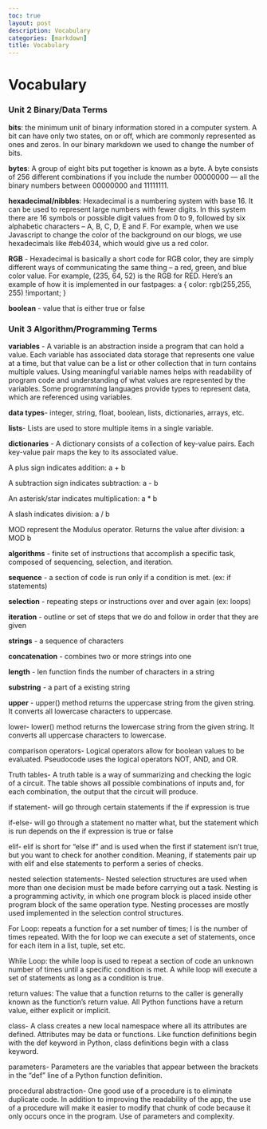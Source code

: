 ```yaml
---
toc: true
layout: post
description: Vocabulary
categories: [markdown]
title: Vocabulary
---
```




# Vocabulary

### Unit 2 Binary/Data Terms

**bits**: the minimum unit of binary information stored in a computer system. A bit can have only two states, on or off, which are commonly represented as ones and zeros. In our binary markdown we used to change the number of bits.

**bytes**: A group of eight bits put together is known as a byte. A byte consists of 256 different combinations if you include the number 00000000 — all the binary numbers between 00000000 and 11111111.

**hexadecimal/nibbles**: Hexadecimal is a numbering system with base 16. It can be used to represent large numbers with fewer digits. In this system there are 16 symbols or possible digit values from 0 to 9, followed by six alphabetic characters – A, B, C, D, E and F. For example, when we use Javascript to change the color of the background on our blogs, we use hexadecimals like #eb4034, which would give us a red color.

**RGB** - Hexadecimal is basically a short code for RGB color, they are simply different ways of communicating the same thing – a red, green, and blue color value. For example, (235, 64, 52) is the RGB for RED. Here’s an example of how it is implemented in our fastpages: a { color: rgb(255,255, 255) !important; }

**boolean** - value that is either true or false

### Unit 3 Algorithm/Programming Terms

**variables** - A variable is an abstraction inside a program that can hold a value. Each variable has associated data storage that represents one value at a time, but that value can be a list or other collection that in turn contains multiple values. Using meaningful variable names helps with readability of program code and understanding of what values are represented by the variables. Some programming languages provide types to represent data, which are referenced using variables.

**data types**- integer, string, float, boolean, lists, dictionaries, arrays, etc.

**lists**- Lists are used to store multiple items in a single variable.

**dictionaries** - A dictionary consists of a collection of key-value pairs. Each key-value pair maps the key to its associated value.

A plus sign indicates addition: a + b

A subtraction sign indicates subtraction: a - b

An asterisk/star indicates multiplication: a * b

A slash indicates division: a / b

MOD represent the Modulus operator. Returns the value after division: a MOD b

**algorithms** - finite set of instructions that accomplish a specific task, composed of sequencing, selection, and iteration.

**sequence** - a section of code is run only if a condition is met. (ex: if statements)

**selection** - repeating steps or instructions over and over again (ex: loops)

**iteration** - outline or set of steps that we do and follow in order that they are given

**strings** - a sequence of characters

**concatenation** - combines two or more strings into one

**length** - len function finds the number of characters in a string

**substring** - a part of a existing string

**upper** - upper() method returns the uppercase string from the given string. It converts all lowercase characters to uppercase.

lower- lower() method returns the lowercase string from the given string. It converts all uppercase characters to lowercase.

comparison operators- Logical operators allow for boolean values to be evaluated. Pseudocode uses the logical operators NOT, AND, and OR.

Truth tables- A truth table is a way of summarizing and checking the logic of a circuit. The table shows all possible combinations of inputs and, for each combination, the output that the circuit will produce.

if statement- will go through certain statements if the if expression is true

if-else- will go through a statement no matter what, but the statement which is run depends on the if expression is true or false

elif- elif is short for “else if” and is used when the first if statement isn’t true, but you want to check for another condition. Meaning, if statements pair up with elif and else statements to perform a series of checks.

nested selection statements- Nested selection structures are used when more than one decision must be made before carrying out a task. Nesting is a programming activity, in which one program block is placed inside other program block of the same operation type. Nesting processes are mostly used implemented in the selection control structures.

For Loop: repeats a function for a set number of times; I is the number of times repeated. With the for loop we can execute a set of statements, once for each item in a list, tuple, set etc.

While Loop: the while loop is used to repeat a section of code an unknown number of times until a specific condition is met. A while loop will execute a set of statements as long as a condition is true.

return values: The value that a function returns to the caller is generally known as the function’s return value. All Python functions have a return value, either explicit or implicit.

class- A class creates a new local namespace where all its attributes are defined. Attributes may be data or functions. Like function definitions begin with the def keyword in Python, class definitions begin with a class keyword.

parameters- Parameters are the variables that appear between the brackets in the “def” line of a Python function definition.

procedural abstraction- One good use of a procedure is to eliminate duplicate code. In addition to improving the readability of the app, the use of a procedure will make it easier to modify that chunk of code because it only occurs once in the program. Use of parameters and complexity.